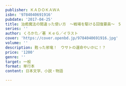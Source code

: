 ```yaml
---
publisher: ＫＡＤＯＫＡＷＡ
isbn: '9784040691916'
pubdate: '2017-04-25'
title: 治癒魔法の間違った使い方　～戦場を駆ける回復要員～　5
series: ''
author: くろかた／著 ＫｅＧ／イラスト
cover: 'https://cover.openbd.jp/9784040691916.jpg'
volume: ''
description: 甦った邪竜！　ウサトの運命やいかに！？
price: '1200'
genre: ''
target: 一般
format: 単行本
content: 日本文学、小説・物語

---
```

